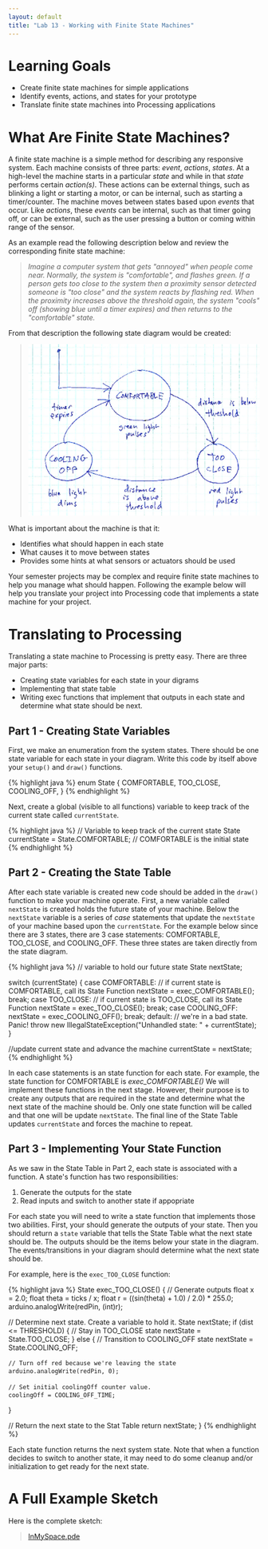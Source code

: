 ```yaml
---
layout: default
title: "Lab 13 - Working with Finite State Machines"
---
```


# Learning Goals
* Create finite state machines for simple applications
* Identify events, actions, and states for your prototype
* Translate finite state machines into Processing applications

# What Are Finite State Machines?

A finite state machine is a simple method for describing any responsive system. Each machine consists of three parts: <i>event</i>, <i>actions</i>, <i>states</i>. At a high-level the machine starts in a particular <i>state</i> and while in that <i>state</i> performs certain <i>action(s)</i>. These actions can be external things, such as blinking a light or starting a motor, or can be internal, such as starting a timer/counter. The machine moves between states based upon <i>events</i> that occur. Like <i>actions</i>, these <i>events</i> can be internal, such as that timer going off, or can be external, such as the user pressing a button or coming within range of the sensor.

As an example read the following description below and review the corresponding finite state machine:

><i>Imagine a computer system that gets "annoyed" when people come near. Normally, the system is "comfortable", and flashes green.  If a person gets too close to the system then a proximity sensor detected someone is "too close" and the system reacts by flashing red.  When the proximity increases above the threshold again, the system "cools" off (showing blue until a timer expires) and then returns to the "comfortable" state.</i>

From that description the following state diagram would be created:

> ![State diagram](../img/statemachine/stateDiagram.png)

What is important about the machine is that it:
* Identifies what should happen in each state 
* What causes it to move between states
* Provides some hints at what sensors or actuators should be used

Your semester projects may be complex and require finite state machines to help you manage what should happen. Following the example below will help you translate your project into Processing code that implements a state machine for your project.

# Translating to Processing

Translating a state machine to Processing is pretty easy. There are three major parts:
* Creating state variables for each state in your digrams
* Implementing that state table
* Writing exec functions that implement that outputs in each state and determine what state should be next. 


## Part 1 - Creating State Variables
First, we make an enumeration from the system states. There should be one state variable for each state in your diagram. Write this code by itself above your `setup()` and `draw()` functions.

{% highlight java %}
enum State {
  COMFORTABLE,
  TOO_CLOSE,
  COOLING_OFF,
}
{% endhighlight %}

Next, create a global (visible to all functions) variable to keep track of the current state called `currentState`.

{% highlight java %}
// Variable to keep track of the current state
State currentState = State.COMFORTABLE; // COMFORTABLE is the initial state
{% endhighlight %}

## Part 2 - Creating the State Table

After each state variable is created new code should be added in the `draw()` function to make your machine operate. First, a new variable called `nextState` is created holds the future state of your machine. Below the `nextState` variable is a series of <i>case</i> statements that update the `nextState` of your machine based upon the `currentState`. For the example below since there are 3 states, there are 3 case statements: COMFORTABLE, TOO_CLOSE, and COOLING_OFF. These three states are taken directly from the state diagram.

{% highlight java %}
// variable to hold our future state
State nextState;

switch (currentState) {
  case COMFORTABLE:
    // if current state is COMFORTABLE, call its State Function
    nextState = exec_COMFORTABLE();
    break;
  case TOO_CLOSE:
    // if current state is TOO_CLOSE, call its State Function
    nextState = exec_TOO_CLOSE();
    break;
  case COOLING_OFF:
    nextState = exec_COOLING_OFF();
    break;
  default:
    // we're in a bad state. Panic!
    throw new IllegalStateException("Unhandled state: " + currentState);
}

//update current state and advance the machine
currentState = nextState;
{% endhighlight %}

In each case statements is an state function for each state. For example, the state function for COMFORTABLE is <i>exec_COMFORTABLE()</i> We will implement these functions in the next stage. However, their purpose is to create any outputs that are required in the state and determine what the next state of the machine should be. Only one state function will be called and that one will be update `nextState`. The final line of the State Table updates `currentState` and forces the machine to repeat.

## Part 3 - Implementing Your State Function
As we saw in the State Table in Part 2, each state is associated with a function.  A state's function has two responsibilities:

1. Generate the outputs for the state
2. Read inputs and switch to another state if appopriate

For each state you will need to write a state function that implements those two abilities. First, your should generate the outputs of your state. Then you should return a `state` variable that tells the State Table what the next state should be. The outputs should be the items below your state in the diagram. The events/transitions in your diagram should determine what the next state should be.

For example, here is the `exec_TOO_CLOSE` function:

{% highlight java %}
State exec_TOO_CLOSE() {
  // Generate outputs
  float x = 2.0;
  float theta = ticks / x;
  float r = ((sin(theta) + 1.0) / 2.0) * 255.0;
  arduino.analogWrite(redPin, (int)r);
  
  // Determine next state. Create a variable to hold it.
  State nextState;
  if (dist <= THRESHOLD) {
    // Stay in TOO_CLOSE state
    nextState = State.TOO_CLOSE;
  } else {
    // Transition to COOLING_OFF state
    nextState = State.COOLING_OFF;
    
    // Turn off red because we're leaving the state
    arduino.analogWrite(redPin, 0);
    
    // Set initial coolingOff counter value.
    coolingOff = COOLING_OFF_TIME;
  }
  
  // Return the next state to the Stat Table
  return nextState;
}
{% endhighlight %}

Each state function returns the next system state.  Note that when a function decides to switch to another state, it may need to do some cleanup and/or initialization to get ready for the next state.

# A Full Example Sketch
Here is the complete sketch:

> [InMySpace.pde](https://github.com/ycpcs/fys100-fall2016/blob/gh-pages/labs/InMySpace.pde)
